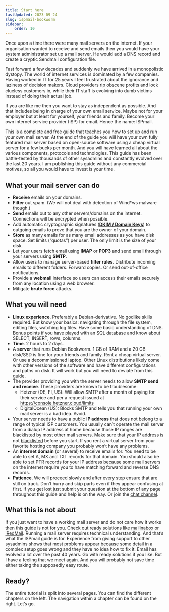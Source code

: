 ```yaml
---
title: Start here
lastUpdated: 2023-09-24
slug: ispmail-bookworm
sidebar:
    order: 10
---
```


Once upon a time there were many mail servers on the internet. If your organisation wanted to receive and send emails then you would have your system administrator set up a mail server. He would add a DNS record and create a cryptic Sendmail configuration file.

Fast forward a few decades and suddenly we have arrived in a monopolistic dystopy. The world of internet services is dominated by a few companies. Having worked in IT for 25 years I feel frustrated about the ignorance and laziness of decision makers. Cloud providers rip obscene profits and lock clueless customers in, while their IT staff is evolving into dumb victims instead of doing their actual job.

If you are like me then you want to stay as independent as possible. And that includes being in charge of your own email service. Maybe not for your employer but at least for yourself, your friends and family. Become your own internet service provider (ISP) for email. Hence the name: ISPmail.

This is a complete and free guide that teaches you how to set up and run your own mail server. At the end of the guide you will have your own fully featured mail server based on open-source software using a cheap virtual server for a few bucks per month. And you will have learned all about the various components, protocols and technologies. This guide has been battle-tested by thousands of other sysadmins and constantly evolved over the last 20 years. I am publishing this guide without any commercial motives, so all you would have to invest is your time.

## What your mail server can do

- **Receive** emails on your domains.
- **Filter** out spam. (We will not deal with detection of Wind*ws malware though.)
- **Send** emails out to any other servers/domains on the internet. Connections will be encrypted when possible.
- Add automatic cryptographic signatures (**[DKIM / Domain Keys](https://en.wikipedia.org/wiki/DomainKeys)**) to outgoing emails to prove that you are the owner of your domain.
- **Store** as many emails for as many email addresses as you have disk space. Set limits (“quotas”) per user. The only limit is the size of your disk.
- Let your users fetch email using **IMAP** or **POP3** and send email through your servers using **SMTP**.
- Allow users to manage server-based **filter rules**. Distribute incoming emails to different folders. Forward copies. Or send out-of-office notifications.
- Provide a **webmail** interface so users can access their emails securely from any location using a web browser.
- Mitigate **brute force** attacks.

## What you will need

- **Linux experience**. Preferably a Debian-derivative. No godlike skills required. But know your basics: navigating through the file system, editing files, watching log files. Have some basic understanding of DNS. Bonus points if you have played with an SQL database and know about SELECT, INSERT, rows, columns.
- **Time**. 2 hours to 2 days.
- A **server** that runs Debian Bookworm. 1 GB of RAM and a 20 GB disk/SSD is fine for your friends and family. Rent a cheap virtual server. Or use a decommissioned laptop. Other Linux distributions likely come with other versions of the software and have different configurations and paths on disk. It will work but you will need to deviate from this guide.
- The provider providing you with the server needs to allow **SMTP send and receive**. These providers are known to be troublesome:
    - Hetzner (DE, FI, US): Will allow SMTP after a month of paying for their service and per a request issued at https://console.hetzner.cloud/limits
    - DigitalOcean (US): Blocks SMTP and tells you that running your own mail server is a bad idea. Avoid.
- Your server needs to have a public **IP address** that does not belong to a range of typical ISP customers. You usually can’t operate the mail server from a dialup IP address at home because those IP ranges are blacklisted by most other mail servers. Make sure that your IP address is not [blacklisted](https://multirbl.valli.org/) before you start. If you rent a virtual server from your favorite hosting company you probably won’t have any problems.
- An **internet domain** (or several) to receive emails for. You need to be able to set A, MX and TXT records for that domain. You should also be able to set PTR records for your IP address because some mail servers on the internet require you to have matching forward and reverse DNS records.
- **Patience**. We will proceed slowly and after every step ensure that are still on track. Don’t hurry and skip parts even if they appear confusing at first. If you get lost just submit your question at the bottom of any page throughout this guide and help is on the way. Or join the [chat channel](https://riot.im/app/#/room/#ispmail:matrix.org).

## What this is not about

If you just want to have a working mail server and do not care how it works then this guide is not for you. Check out ready solutions like [mailinabox](https://mailinabox.email/) or [iRedMail](http://www.iredmail.org/). Running a mail server requires technical understanding. And that’s what the ISPmail guide is for. Experience from giving support to other sysadmins shows that most problems appear because some detail in a complex setup goes wrong and they have no idea how to fix it. Email has evolved a lot over the past 40 years. Go with ready solutions if you like. But I have a feeling that we meet again. And you will probably not save time either taking the supposedly easy route.

## Ready?

The entire tutorial is split into several pages. You can find the different chapters on the left. The navigation within a chapter can be found on the right. Let’s go.